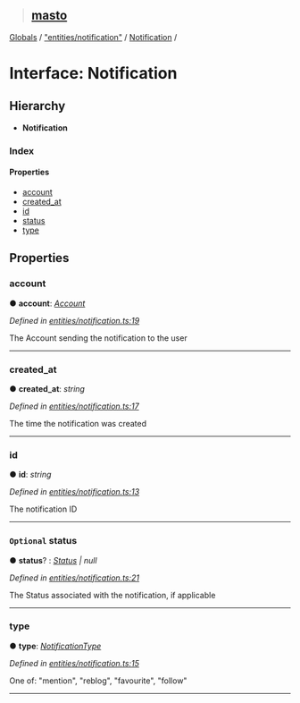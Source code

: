 > ## [masto](../README.md)

[Globals](../globals.md) / ["entities/notification"](../modules/_entities_notification_.md) / [Notification](_entities_notification_.notification.md) /

# Interface: Notification

## Hierarchy

* **Notification**

### Index

#### Properties

* [account](_entities_notification_.notification.md#account)
* [created_at](_entities_notification_.notification.md#created_at)
* [id](_entities_notification_.notification.md#id)
* [status](_entities_notification_.notification.md#optional-status)
* [type](_entities_notification_.notification.md#type)

## Properties

###  account

● **account**: *[Account](_entities_account_.account.md)*

*Defined in [entities/notification.ts:19](https://github.com/neet/masto.js/blob/635a2aa/src/entities/notification.ts#L19)*

The Account sending the notification to the user

___

###  created_at

● **created_at**: *string*

*Defined in [entities/notification.ts:17](https://github.com/neet/masto.js/blob/635a2aa/src/entities/notification.ts#L17)*

The time the notification was created

___

###  id

● **id**: *string*

*Defined in [entities/notification.ts:13](https://github.com/neet/masto.js/blob/635a2aa/src/entities/notification.ts#L13)*

The notification ID

___

### `Optional` status

● **status**? : *[Status](_entities_status_.status.md) | null*

*Defined in [entities/notification.ts:21](https://github.com/neet/masto.js/blob/635a2aa/src/entities/notification.ts#L21)*

The Status associated with the notification, if applicable

___

###  type

● **type**: *[NotificationType](../modules/_entities_notification_.md#notificationtype)*

*Defined in [entities/notification.ts:15](https://github.com/neet/masto.js/blob/635a2aa/src/entities/notification.ts#L15)*

One of: "mention", "reblog", "favourite", "follow"

___